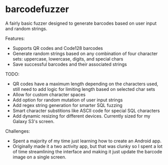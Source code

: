 barcodefuzzer
=============
A fairly basic fuzzer designed to generate barcodes based on user input and random strings.

Features:
  * Supports QR codes and Code128 barcodes
  * Generate random strings based on any combination of four character sets: uppercase, lowercase, digits, and special chars
  * Save successful barcodes and their associated strings
  
TODO:
  * QR codes have a maximum length depending on the characters used, still need to add logic for limiting length based on selected char sets
  * Allow for custom character spaces
  * Add option for random mutation of user input strings
  * Add regex string generation for smarter SQL fuzzing
  * Smart character substitions like ASCII code for special SQL characters
  * Add dynamic resizing for different devices.  Currently sized for my Galaxy S3's screen.
  
Challenges:
  * Spent a majority of my time just learning how to create an Android app.
  * Originally made it a two activity app, but that was clunky so I spent a lot of time streamlining the interface
    and making it just update the barcode image on a single screen.
  
